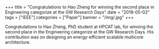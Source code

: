 +++
title = "Congratulations to Hao Zheng for winning the second place in Engineering categorize at the GW Research Days"
date = "2018-05-02"
tags = ["IEEE"]
categories = ["Paper"]
banner = "/img/.jpg"
+++

Congratulations to Hao Zheng, PhD student at HPCAT lab, for winning the second place in the Engineering categorize at the GW Research Days. His contribution was on designing an energy-efficient scalable multicore architecture.

